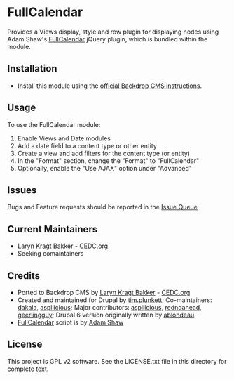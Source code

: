 FullCalendar 
=======

Provides a Views display, style and row plugin for displaying nodes using Adam 
Shaw's [FullCalendar](http://arshaw.com/fullcalendar) jQuery plugin, which is 
bundled within the module. 

Installation
------------

- Install this module using the [official Backdrop CMS instructions](https://backdropcms.org/guide/modules).

Usage
------

To use the FullCalendar module:

  1) Enable Views and Date modules
  2) Add a date field to a content type or other entity
  3) Create a view and add filters for the content type (or entity)
  4) In the "Format" section, change the "Format" to "FullCalendar"
  5) Optionally, enable the "Use AJAX" option under "Advanced"

Issues
------

Bugs and Feature requests should be reported in the [Issue Queue](https://github.com/backdrop-contrib/fullcalendar/issues)

Current Maintainers
-------------------

- [Laryn Kragt Bakker](https://github.com/laryn/) - [CEDC.org](https://CEDC.org) 
- Seeking comaintainers

Credits
-------

- Ported to Backdrop CMS by [Laryn Kragt Bakker](https://github.com/laryn/) - [CEDC.org](https://CEDC.org)
- Created and maintained for Drupal by [tim.plunkett](http://drupal.org/user/241634); 
Co-maintainers: [dakala](http://drupal.org/user/53175), [aspilicious](http://drupal.org/user/172527); 
Major contributors: [aspilicious](http://drupal.org/user/172527), [redndahead](http://drupal.org/user/160320), [geerlingguy](http://drupal.org/user/389011); 
Drupal 6 version originally written by [ablondeau](http://drupal.org/user/99763).
- [FullCalendar](https://github.com/fullcalendar/fullcalendar) script is by [Adam Shaw](https://github.com/arshaw)

License
-------

This project is GPL v2 software. See the LICENSE.txt file in this directory for
complete text.
